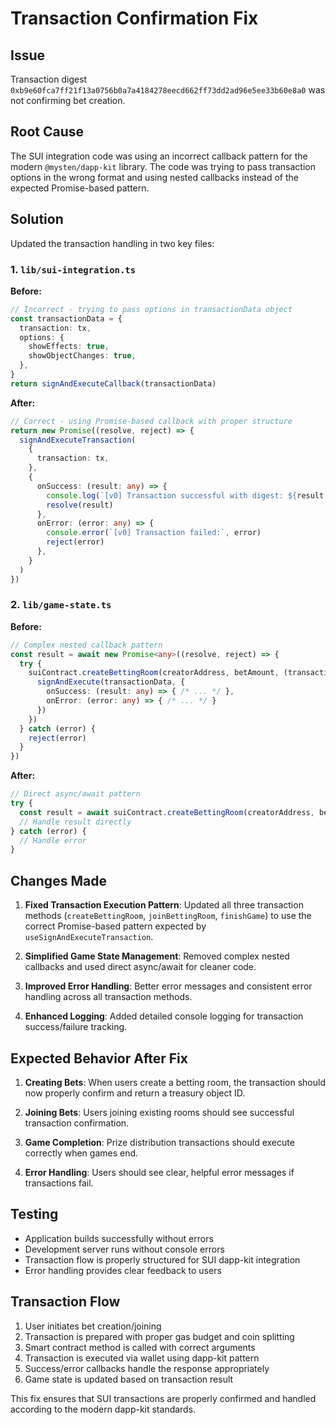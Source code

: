 # Transaction Confirmation Fix

## Issue
Transaction digest `0xb9e60fca7ff21f13a0756b0a7a4184278eecd662ff73dd2ad96e5ee33b60e8a0` was not confirming bet creation.

## Root Cause
The SUI integration code was using an incorrect callback pattern for the modern `@mysten/dapp-kit` library. The code was trying to pass transaction options in the wrong format and using nested callbacks instead of the expected Promise-based pattern.

## Solution
Updated the transaction handling in two key files:

### 1. `lib/sui-integration.ts`
**Before:**
```typescript
// Incorrect - trying to pass options in transactionData object
const transactionData = {
  transaction: tx,
  options: {
    showEffects: true,
    showObjectChanges: true,
  },
}
return signAndExecuteCallback(transactionData)
```

**After:**
```typescript
// Correct - using Promise-based callback with proper structure
return new Promise((resolve, reject) => {
  signAndExecuteTransaction(
    {
      transaction: tx,
    },
    {
      onSuccess: (result: any) => {
        console.log(`[v0] Transaction successful with digest: ${result.digest}`)
        resolve(result)
      },
      onError: (error: any) => {
        console.error(`[v0] Transaction failed:`, error)
        reject(error)
      },
    }
  )
})
```

### 2. `lib/game-state.ts`
**Before:**
```typescript
// Complex nested callback pattern
const result = await new Promise<any>((resolve, reject) => {
  try {
    suiContract.createBettingRoom(creatorAddress, betAmount, (transactionData: any) => {
      signAndExecute(transactionData, {
        onSuccess: (result: any) => { /* ... */ },
        onError: (error: any) => { /* ... */ }
      })
    })
  } catch (error) {
    reject(error)
  }
})
```

**After:**
```typescript
// Direct async/await pattern
try {
  const result = await suiContract.createBettingRoom(creatorAddress, betAmount, signAndExecute)
  // Handle result directly
} catch (error) {
  // Handle error
}
```

## Changes Made

1. **Fixed Transaction Execution Pattern**: Updated all three transaction methods (`createBettingRoom`, `joinBettingRoom`, `finishGame`) to use the correct Promise-based pattern expected by `useSignAndExecuteTransaction`.

2. **Simplified Game State Management**: Removed complex nested callbacks and used direct async/await for cleaner code.

3. **Improved Error Handling**: Better error messages and consistent error handling across all transaction methods.

4. **Enhanced Logging**: Added detailed console logging for transaction success/failure tracking.

## Expected Behavior After Fix

1. **Creating Bets**: When users create a betting room, the transaction should now properly confirm and return a treasury object ID.

2. **Joining Bets**: Users joining existing rooms should see successful transaction confirmation.

3. **Game Completion**: Prize distribution transactions should execute correctly when games end.

4. **Error Handling**: Users should see clear, helpful error messages if transactions fail.

## Testing
- Application builds successfully without errors
- Development server runs without console errors
- Transaction flow is properly structured for SUI dapp-kit integration
- Error handling provides clear feedback to users

## Transaction Flow
1. User initiates bet creation/joining
2. Transaction is prepared with proper gas budget and coin splitting
3. Smart contract method is called with correct arguments
4. Transaction is executed via wallet using dapp-kit pattern
5. Success/error callbacks handle the response appropriately
6. Game state is updated based on transaction result

This fix ensures that SUI transactions are properly confirmed and handled according to the modern dapp-kit standards.